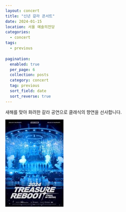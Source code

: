 ```yaml
---
layout: concert
title: "신년 갈라 콘서트"
date: 2024-01-15
location: 서울 예술의전당
categories:
  - concert
tags:
  - previous

pagination:
  enabled: true
  per_page: 6
  collection: posts
  category: concert
  tag: previous
  sort_field: date
  sort_reverse: true
---
```


새해를 맞아 화려한 갈라 공연으로 클래식의 향연을 선사합니다.

![gala](/assets/images/concert/2024-01-15-newyear-gala/poster.png)
